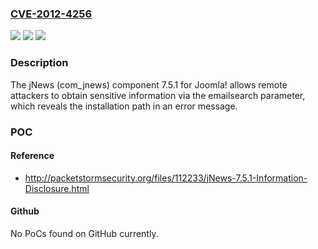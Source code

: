 ### [CVE-2012-4256](https://cve.mitre.org/cgi-bin/cvename.cgi?name=CVE-2012-4256)
![](https://img.shields.io/static/v1?label=Product&message=n%2Fa&color=blue)
![](https://img.shields.io/static/v1?label=Version&message=n%2Fa&color=blue)
![](https://img.shields.io/static/v1?label=Vulnerability&message=n%2Fa&color=brighgreen)

### Description

The jNews (com_jnews) component 7.5.1 for Joomla! allows remote attackers to obtain sensitive information via the emailsearch parameter, which reveals the installation path in an error message.

### POC

#### Reference
- http://packetstormsecurity.org/files/112233/jNews-7.5.1-Information-Disclosure.html

#### Github
No PoCs found on GitHub currently.

